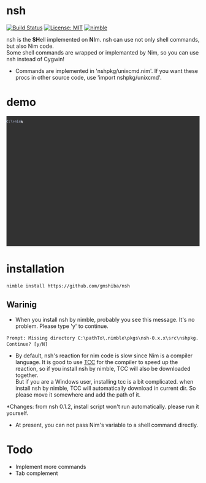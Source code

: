 # nsh
[![Build Status](https://travis-ci.org/gmshiba/nsh.svg?branch=master)](https://travis-ci.org/gmshiba/nsh)
[![License: MIT](https://img.shields.io/badge/License-MIT-yellow.svg)](https://opensource.org/licenses/MIT)
[![nimble](https://raw.githubusercontent.com/yglukhov/nimble-tag/master/nimble.png)](https://github.com/yglukhov/nimble-tag)

nsh is the **SH**ell implemented on **NI**m.
nsh can use not only shell commands, but also Nim code.  
Some shell commands are wrapped or implemanted by Nim,
so you can use nsh instead of Cygwin!


* Commands are implemented in 'nshpkg/unixcmd.nim'.
If you want these procs in other source code, use 'import nshpkg/unixcmd'.

# demo

![demo](demo/nshdemo.gif)

# installation

```
nimble install https://github.com/gmshiba/nsh
```

## Warinig

* When you install nsh by nimble, probably you see this message. It's no problem. Please type 'y' to continue.

```
Prompt: Missing directory C:\pathTo\.nimble\pkgs\nsh-0.x.x\src\nshpkg. Continue? [y/N]
```


* By default, nsh's reaction for nim code is slow since Nim is a compiler language.
It is good to use [TCC](https://bellard.org/tcc/) for the compiler to speed up the reaction, so if you install nsh by nimble, TCC will also be downloaded together.  
But if you are a Windows user, installing tcc is a bit complicated. when install nsh by nimble, TCC will automatically download in current dir. So please move it somewhere and add the path of it.

*Changes: from nsh 0.1.2, install script won't run automatically. please run it yourself.

* At present, you can not pass Nim's variable to a shell command directly.
# Todo

* Implement more commands
* Tab complement
